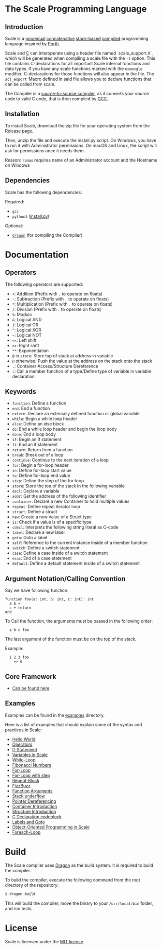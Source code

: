 # The Scale Programming Language

## Introduction

  Scale is a [procedual](https://en.wikipedia.org/wiki/Procedural_programming) [concatenative](https://en.wikipedia.org/wiki/Concatenative_programming) [stack-based](https://en.wikipedia.org/wiki/Stack-oriented_programming) [compiled](https://en.wikipedia.org/wiki/Compiler) programming language inspired by [Porth](https://gitlab.com/tsoding/porth).

  Scale and [C](https://en.wikipedia.org/wiki/C_(programming_language)) can interoperate using a header file named `scale_support.h`, which will be generated when compiling a scale file with the `-t` option. This file contains C-declarations for all important Scale internal functions and data types. If you have any scale functions marked with the `nomangle` modifier, C-declarations for those functions will also appear in the file. The `scl_export`-Macro defined in said file allows you to declare functions that can be called from scale.

  The Compiler is a [source-to-source compiler](https://en.wikipedia.org/wiki/Source-to-source_compiler), as it converts your source code to valid C code, that is then compiled by [GCC](https://en.wikipedia.org/wiki/GNU_Compiler_Collection).

## Installation

  To install Scale, download the zip file for your operating system from the Release page.

  Then, unzip the file and execute the install.py script. On Windows, you have to run it with Administrator permissions. On macOS and Linux, the script will ask for permissions once it needs them.

  Reason: `runas` requires name of an Administrator account and the Hostname on Windows

## Dependencies

  Scale has the following dependencies:

Required:
- `gcc`
- `python3` ([install.py](./install.py))

Optional:
- [`dragon`](https://github.com/StonkDragon/Dragon) (for compiling the Compiler)

# Documentation

## Operators

  The following operators are supported:

  - `+`: Addition (Prefix with `.` to operate on floats)
  - `-`: Subtraction (Prefix with `.` to operate on floats)
  - `*`: Multiplication (Prefix with `.` to operate on floats)
  - `/`: Division (Prefix with `.` to operate on floats)
  - `%`: Modulo
  - `&`: Logical AND
  - `|`: Logical OR
  - `^`: Logical XOR
  - `~`: Logical NOT
  - `<<`: Left shift
  - `>>`: Right shift
  - `**`: Exponentiation
  - `@` in `store`: Store top of stack at address in variable
  - `@` otherwise: Push the value at the address on the stack onto the stack
  - `.`: Container Access/Structure Dereference
  - `:`: Call a member function of a type/Define type of variable in variable declaration

## Keywords

  - `function`: Define a function
  - `end`: End a function
  - `extern`: Declare an externally defined function or global variable
  - `while`: Begin a while loop header
  - `else`: Define an else block
  - `do`: End a while loop header and begin the loop body
  - `done`: End a loop body
  - `if`: Begin an if statement
  - `fi`: End an if statement
  - `return`: Return from a function
  - `break`: Break out of a loop
  - `continue`: Continue to the next iteration of a loop
  - `for`: Begin a for-loop header
  - `in`: Define for-loop start value
  - `to`: Define for-loop end value
  - `step`: Define the step of the for-loop
  - `store`: Store the top of the stack in the following variable
  - `decl`: Declare a variable
  - `addr`: Get the address of the following identifier
  - `container`: Declare a new Container to hold multiple values
  - `repeat`: Define repeat iterator loop
  - `struct`: Define a struct
  - `new`: Create a new value of a Struct type
  - `is`: Check if a value is of a specific type
  - `cdecl`: Interprets the following string literal as C-code
  - `label`: Declare a new label
  - `goto`: Goto a label
  - `self`: Reference to the current instance inside of a member function
  - `switch`: Define a switch statement
  - `case`: Define a case inside of a switch statement
  - `esac`: End of a case statement
  - `default`: Define a default statement inside of a switch statement

## Argument Notation/Calling Convention

Say we have following function:

```
function foo(a: int, b: int, c: int): int
  a b +
  c + return
end
```

To Call the function, the arguments must be passed in the following order:

```
  a b c foo
```

The last argument of the function must be on the top of the stack.

Example:

```
  1 2 3 foo
    => 6
```

## Core Framework
- [Can be found here](./Scale/Frameworks/Core.framework/Docs.md)

## Examples

  Examples can be found in the [examples](./examples) directory.

  Here is a list of examples that should explain some of the syntax and practices in Scale:

  - [Hello World](./examples/hello.scale)
  - [Operators](./examples/operators.scale)
  - [If-Statement](./examples/if.scale)
  - [Variables in Scale](./examples/variables.scale)
  - [While-Loop](./examples/while.scale)
  - [Fibonacci Numbers](./examples/fib.scale)
  - [For-Loop](./examples/for.scale)
  - [For-Loop with step](./examples/for-step.scale)
  - [Repeat-Block](./examples/repeat.scale)
  - [FizzBuzz](./examples/fizzbuzz.scale)
  - [Function Arguments](./examples/arguments.scale)
  - [Stack underflow](./examples/underflow.scale)
  - [Pointer Dereferencing](./examples/deref.scale)
  - [Container Introduction](./examples/container.scale)
  - [Structure Introduction](./examples/struct.scale)
  - [C Declaration codeblock](./examples/cdecl.scale)
  - [Labels and Goto](./examples/label-goto.scale)
  - [Object-Oriented Programming in Scale](./examples/oop.scale)
  - [Foreach-Loop](./examples/foreach.scale)

# Build

  The Scale compiler uses [Dragon](https://github.com/StonkDragon/Dragon) as the build system. It is required to build the compiler.

  To build the compiler, execute the following command from the root directory of the repository:

```bash
$ dragon build
```

  This will build the compiler, move the binary to your `/usr/local/bin` folder, and run tests.

# License

  Scale is licensed under the [MIT license](./LICENSE).
